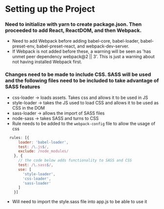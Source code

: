 # Setting up the Project
### Need to initialize with yarn to create package.json. Then proceeded to add React, ReactDOM, and then Webpack.
* Need to add Webpack before adding babel-core, babel-loader, babel-preset-env, babel-preset-react, and webpack-dev-server.
* If Webpack is not added before these, a warning will be seen as 'has unmet peer dependency webpack@2 || 3'. This is just a warning about not having installed Webpack first.
### Changes need to be made to include CSS. SASS will be used and the following files need to be included to take advantage of SASS features
* css-loader -> loads assets. Takes css and allows it to be used in JS
* style-loader -> takes the JS used to load CSS and allows it to be used as CSS in the DOM
* sass-loader -> allows the import of SASS files
* node-sass -> takes SASS and turns to CSS
* Rule needs to be added to the `webpack-config` file to allow the usage of css
```javascript
  rules: [{
      loader: 'babel-loader',
      test: /\.js$/,
      exclude: /node_modules/
    }, {
      // the code below adds functionality to SASS and CSS
      test: /\.sass$/,
      use: [
        'style-loader',
        'css-loader',
        'sass-loader'
      ]
    }]
```
* Will need to import the style.sass file into app.js to be able to use it
